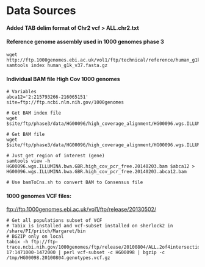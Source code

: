 # Data Sources

#### Added TAB delim format of Chr2 vcf > ALL.chr2.txt

#### Reference genome assembly used in 1000 genomes phase 3
```
wget http://ftp.1000genomes.ebi.ac.uk/vol1/ftp/technical/reference/human_g1k_v37.fasta.gz
samtools index human_g1k_v37.fasta.gz
```

#### Individual BAM file High Cov 1000 genomes
```
# Variables
abca12='2:215793266-216065151'
site=ftp://ftp.ncbi.nlm.nih.gov/1000genomes

# Get BAM index file
wget $site/ftp/phase3/data/HG00096/high_coverage_alignment/HG00096.wgs.ILLUMINA.bwa.GBR.high_cov_pcr_free.20140203.bam.bai

# Get BAM file
wget $site/ftp/phase3/data/HG00096/high_coverage_alignment/HG00096.wgs.ILLUMINA.bwa.GBR.high_cov_pcr_free.20140203.bam

# Just get region of interest (gene)
samtools view -h HG00096.wgs.ILLUMINA.bwa.GBR.high_cov_pcr_free.20140203.bam $abca12 > HG00096.wgs.ILLUMINA.bwa.GBR.high_cov_pcr_free.20140203.abca12.bam

# Use bamToCns.sh to convert BAM to Consensus file
```

#### 1000 genomes VCF files:

ftp://ftp.1000genomes.ebi.ac.uk/vol1/ftp/release/20130502/

```
# Get all populations subset of VCF
# Tabix is installed and vcf-subset installed on sherlock2 in /share/PI/pritch/Margaret/bin
# BGZIP only on local
tabix -h ftp://ftp-trace.ncbi.nih.gov/1000genomes/ftp/release/20100804/ALL.2of4intersection.20100804.genotypes.vcf.gz 17:1471000-1472000 | perl vcf-subset -c HG00098 | bgzip -c /tmp/HG00098.20100804.genotypes.vcf.gz
```
